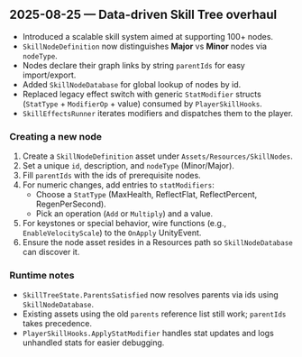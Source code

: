 ## 2025-08-25 — Data-driven Skill Tree overhaul

- Introduced a scalable skill system aimed at supporting 100+ nodes.
- `SkillNodeDefinition` now distinguishes **Major** vs **Minor** nodes via `nodeType`.
- Nodes declare their graph links by string `parentIds` for easy import/export.
- Added `SkillNodeDatabase` for global lookup of nodes by id.
- Replaced legacy effect switch with generic `StatModifier` structs
  (`StatType` + `ModifierOp` + value) consumed by `PlayerSkillHooks`.
- `SkillEffectsRunner` iterates modifiers and dispatches them to the player.

### Creating a new node
1. Create a `SkillNodeDefinition` asset under `Assets/Resources/SkillNodes`.
2. Set a unique `id`, description, and `nodeType` (Minor/Major).
3. Fill `parentIds` with the ids of prerequisite nodes.
4. For numeric changes, add entries to `statModifiers`:
   - Choose a `StatType` (MaxHealth, ReflectFlat, ReflectPercent, RegenPerSecond).
   - Pick an operation (`Add` or `Multiply`) and a value.
5. For keystones or special behavior, wire functions (e.g., `EnableVelocityScale`) to the `OnApply` UnityEvent.
6. Ensure the node asset resides in a Resources path so `SkillNodeDatabase` can discover it.

### Runtime notes
- `SkillTreeState.ParentsSatisfied` now resolves parents via ids using `SkillNodeDatabase`.
- Existing assets using the old `parents` reference list still work; `parentIds` takes precedence.
- `PlayerSkillHooks.ApplyStatModifier` handles stat updates and logs unhandled stats for easier debugging.

